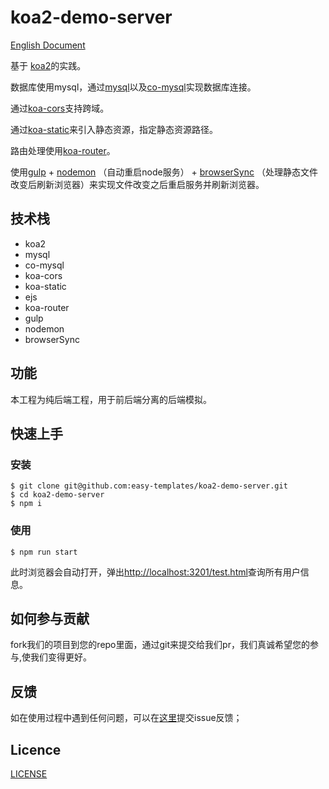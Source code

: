 # koa2-demo-server

[English Document](https://github.com/easy-templates/koa2-demo-server)

基于 [koa2](https://github.com/koajs/koa)的实践。

数据库使用mysql，通过[mysql](https://github.com/mysqljs/mysql)以及[co-mysql](https://github.com/coderhaoxin/co-mysql)实现数据库连接。

通过[koa-cors](https://github.com/evert0n/koa-cors)支持跨域。

通过[koa-static](https://github.com/koajs/static)来引入静态资源，指定静态资源路径。

路由处理使用[koa-router](https://github.com/alexmingoia/koa-router)。

使用[gulp](https://github.com/gulpjs/gulp) + [nodemon](https://github.com/remy/nodemon) （自动重启node服务） + [browserSync](https://github.com/npm/security-holder) （处理静态文件改变后刷新浏览器）来实现文件改变之后重启服务并刷新浏览器。

## 技术栈

- koa2
- mysql
- co-mysql
- koa-cors
- koa-static
- ejs
- koa-router
- gulp
- nodemon
- browserSync

## 功能

本工程为纯后端工程，用于前后端分离的后端模拟。

## 快速上手

### 安装

```
$ git clone git@github.com:easy-templates/koa2-demo-server.git
$ cd koa2-demo-server
$ npm i
```

### 使用

```
$ npm run start
```

此时浏览器会自动打开，弹出<http://localhost:3201/test.html>查询所有用户信息。

## 如何参与贡献

fork我们的项目到您的repo里面，通过git来提交给我们pr，我们真诚希望您的参与,使我们变得更好。

## 反馈

如在使用过程中遇到任何问题，可以在[这里](https://github.com/easy-templates/koa2-demo-server/issues)提交issue反馈；

## Licence

[LICENSE](https://github.com/easy-templates/koa2-demo-server/blob/master/LICENSE)
